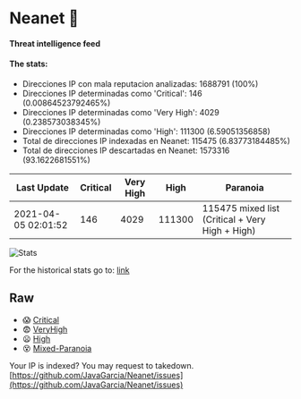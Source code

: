 # Neanet :hocho:
#### Threat intelligence feed
#### The stats:

- Direcciones IP con mala reputacion analizadas: 1688791 (100%)
- Direcciones IP determinadas como 'Critical':  146 (0.00864523792465%)
- Direcciones IP determinadas como 'Very High':  4029 (0.238573038345%)
- Direcciones IP determinadas como 'High':  111300 (6.59051356858)
- Total de direcciones IP indexadas en Neanet:  115475 (6.83773184485%)
- Total de direcciones IP descartadas en Neanet:  1573316 (93.1622681551%)

| Last Update | Critical | Very High | High | Paranoia |
| --- | --- | --- | --- | --- |
| 2021-04-05 02:01:52 | 146 | 4029 | 111300 | 115475 mixed list (Critical + Very High + High)|

![Stats](https://docs.google.com/spreadsheets/d/e/2PACX-1vSnaNMIXVabIpDJjufMlzH7poXnshF3mgd8Is1g9ytUEzVsP5my4Trn8f-xkoLLQ38xpL3HtmUexLo6/pubchart?oid=501124687&format=image)

For the historical stats go to: [link](/stats.csv)
## Raw
- :scream: [Critical](https://raw.githubusercontent.com/JavaGarcia/Neanet/master/blacklists/neanet_critical.txt)
- :fearful: [VeryHigh](https://raw.githubusercontent.com/JavaGarcia/Neanet/master/blacklists/neanet_veryHigh.txtt)
- :frowning: [High](https://raw.githubusercontent.com/JavaGarcia/Neanet/master/blacklists/neanet_high.txt)
- :dizzy_face: [Mixed-Paranoia](https://raw.githubusercontent.com/JavaGarcia/Neanet/master/blacklists/neanet_all.txt)


Your IP is indexed? You may request to takedown. [https://github.com/JavaGarcia/Neanet/issues](https://github.com/JavaGarcia/Neanet/issues)

















































































































































































































































































































































































































































































































































































































































































































































































































































































































































































































































































































































































































































































































































































































































































































































































































































































































































































































































































































































































































































































































































































































































































































































































































































































































































































































































































































































































































































































































































































































































































































































































































































































































































































































































































































































































































































































































































































































































































































































































































































































































































































































































































































































































































































































































































































































































































































































































































































































































































































































































































































































































































































































































































































































































































































































































